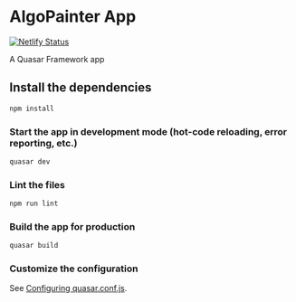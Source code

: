 # AlgoPainter App

[![Netlify Status](https://api.netlify.com/api/v1/badges/ba94c9cd-a3ac-4266-9f33-b5e424fe8f1a/deploy-status)](https://app.netlify.com/sites/algopainter-app/deploys)

A Quasar Framework app

## Install the dependencies
```bash
npm install
```

### Start the app in development mode (hot-code reloading, error reporting, etc.)
```bash
quasar dev
```

### Lint the files
```bash
npm run lint
```

### Build the app for production
```bash
quasar build
```

### Customize the configuration
See [Configuring quasar.conf.js](https://v2.quasar.dev/quasar-cli/quasar-conf-js).